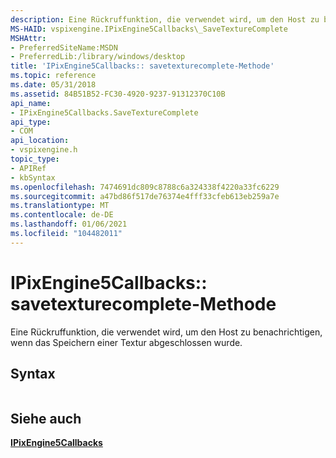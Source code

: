 ```yaml
---
description: Eine Rückruffunktion, die verwendet wird, um den Host zu benachrichtigen, wenn das Speichern einer Textur abgeschlossen wurde.
MS-HAID: vspixengine.IPixEngine5Callbacks\_SaveTextureComplete
MSHAttr:
- PreferredSiteName:MSDN
- PreferredLib:/library/windows/desktop
title: 'IPixEngine5Callbacks:: savetexturecomplete-Methode'
ms.topic: reference
ms.date: 05/31/2018
ms.assetid: 84B51B52-FC30-4920-9237-91312370C10B
api_name:
- IPixEngine5Callbacks.SaveTextureComplete
api_type:
- COM
api_location:
- vspixengine.h
topic_type:
- APIRef
- kbSyntax
ms.openlocfilehash: 7474691dc809c8788c6a324338f4220a33fc6229
ms.sourcegitcommit: a47bd86f517de76374e4fff33cfeb613eb259a7e
ms.translationtype: MT
ms.contentlocale: de-DE
ms.lasthandoff: 01/06/2021
ms.locfileid: "104482011"
---
```

# <a name="span-idvspixengineipixengine5callbacks_savetexturecompletespanipixengine5callbackssavetexturecomplete-method"></a><span id="vspixengine.ipixengine5callbacks_savetexturecomplete"></span>IPixEngine5Callbacks:: savetexturecomplete-Methode

Eine Rückruffunktion, die verwendet wird, um den Host zu benachrichtigen, wenn das Speichern einer Textur abgeschlossen wurde.

## <a name="syntax"></a>Syntax


```C++
```

## <a name="span-idsee_alsospansee-also"></a><span id="see_also"></span>Siehe auch

[**IPixEngine5Callbacks**](/windows/desktop/direct3dtools/ipixengine5callbacks)

 

 
